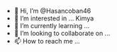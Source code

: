 - 👋 Hi, I’m @Hasancoban46
- 👀 I’m interested in ... Kimya
- 🌱 I’m currently learning ...
- 💞️ I’m looking to collaborate on ...
- 📫 How to reach me ...

<!---
Hasancoban46/Hasancoban46 is a ✨ special ✨ repository because its `README.md` (this file) appears on your GitHub profile.
You can click the Preview link to take a look at your changes.
--->
